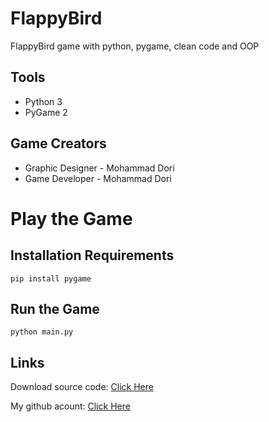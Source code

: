 # FlappyBird
FlappyBird game with python, pygame, clean code and OOP

## Tools

- Python 3
- PyGame 2



## Game Creators

- Graphic Designer - Mohammad Dori
- Game Developer - Mohammad Dori

# Play the Game

## Installation Requirements
```
pip install pygame
```

## Run the Game

```
python main.py
```

## Links


Download source code: [Click Here](https://github.com/dori-dev/FlappyBird/archive/refs/heads/main.zip)

My github acount: [Click Here](https://github.com/dori-dev/)
